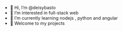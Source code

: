 - 👋 Hi, I’m @deisybasto
- 👀 I’m interested in full-stack web
- 🌱 I’m currently learning nodejs , python and angular
- 💞️ Welcome to my projects


<!---
deisybasto/deisybasto is a ✨ special ✨ repository because its `README.md` (this file) appears on your GitHub profile.
You can click the Preview link to take a look at your changes.
--->

































